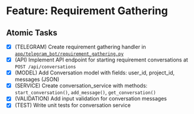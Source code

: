 # Feature: Requirement Gathering

## Atomic Tasks
- [x] (TELEGRAM) Create requirement gathering handler in [`app/telegram_bot/requirement_gathering.py`](ai_dev_bot_platform/app/telegram_bot/requirement_gathering.py)
- [x] (API) Implement API endpoint for starting requirement conversations at `POST /api/conversations`
- [x] (MODEL) Add Conversation model with fields: user_id, project_id, messages (JSON)
- [x] (SERVICE) Create conversation_service with methods: `start_conversation()`, `add_message()`, `get_conversation()`
- [x] (VALIDATION) Add input validation for conversation messages
- [x] (TEST) Write unit tests for conversation service